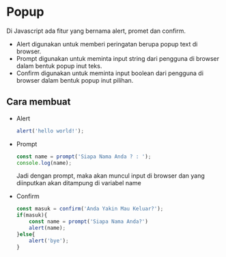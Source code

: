 # Popup

Di Javascript ada fitur yang bernama alert, promet dan confirm. 

- Alert digunakan untuk memberi peringatan berupa popup text di browser. 
- Prompt digunakan untuk meminta input string dari pengguna di browser dalam bentuk popup inut teks.
- Confirm digunakan untuk meminta input boolean dari pengguna di browser dalam bentuk popup inut pilihan.


## Cara membuat

- Alert

    ```js
    alert('hello world!');
    ```

- Prompt

    ```js
    const name = prompt('Siapa Nama Anda ? : ');
    console.log(name);
    ```

    Jadi dengan prompt, maka akan muncul input di browser dan yang diinputkan akan ditampung di variabel name

- Confirm

    ```js
    const masuk = confirm('Anda Yakin Mau Keluar?');
    if(masuk){
        const name = prompt('Siapa Nama Anda?')
        alert(name);
    }else{
        alert('bye');
    }
    ```
